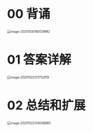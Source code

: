 # 00 背诵

<img src="https://cvp.oss-cn-shanghai.aliyuncs.com/202510301601987.png" alt="image-20251030160129882" style="zoom:50%;" />



# 01 答案详解

<img src="https://cvp.oss-cn-shanghai.aliyuncs.com/202510221318003.png" alt="image-20251022131752819" style="zoom:50%;" />



# 02 总结和扩展

<img src="https://cvp.oss-cn-shanghai.aliyuncs.com/202510221340993.png" alt="image-20251022134048865" style="zoom:50%;" />
